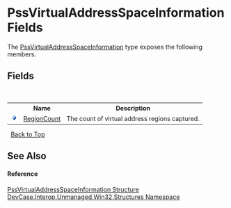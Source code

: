 # PssVirtualAddressSpaceInformation Fields
 

The <a href="T_DevCase_Interop_Unmanaged_Win32_Structures_PssVirtualAddressSpaceInformation">PssVirtualAddressSpaceInformation</a> type exposes the following members.


## Fields
&nbsp;<table><tr><th></th><th>Name</th><th>Description</th></tr><tr><td>![Public field](media/pubfield.gif "Public field")</td><td><a href="F_DevCase_Interop_Unmanaged_Win32_Structures_PssVirtualAddressSpaceInformation_RegionCount">RegionCount</a></td><td>
The count of virtual address regions captured.</td></tr></table>&nbsp;
<a href="#pssvirtualaddressspaceinformation-fields">Back to Top</a>

## See Also


#### Reference
<a href="T_DevCase_Interop_Unmanaged_Win32_Structures_PssVirtualAddressSpaceInformation">PssVirtualAddressSpaceInformation Structure</a><br /><a href="N_DevCase_Interop_Unmanaged_Win32_Structures">DevCase.Interop.Unmanaged.Win32.Structures Namespace</a><br />